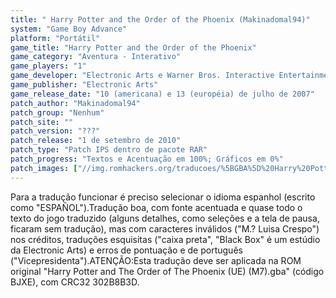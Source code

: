 ```yaml
---
title: " Harry Potter and the Order of the Phoenix (Makinadomal94)"
system: "Game Boy Advance"
platform: "Portátil"
game_title: "Harry Potter and the Order of the Phoenix"
game_category: "Aventura - Interativo"
game_players: "1"
game_developer: "Electronic Arts e Warner Bros. Interactive Entertainment"
game_publisher: "Electronic Arts"
game_release_date: "10 (americana) e 13 (européia) de julho de 2007"
patch_author: "Makinadomal94"
patch_group: "Nenhum"
patch_site: ""
patch_version: "???"
patch_release: "1 de setembro de 2010"
patch_type: "Patch IPS dentro de pacote RAR"
patch_progress: "Textos e Acentuação em 100%; Gráficos em 0%"
patch_images: ["//img.romhackers.org/traducoes/%5BGBA%5D%20Harry%20Potter%20and%20the%20Order%20of%20the%20Phoenix%20-%20Makinadomal94%20-%201.png","//img.romhackers.org/traducoes/%5BGBA%5D%20Harry%20Potter%20and%20the%20Order%20of%20the%20Phoenix%20-%20Makinadomal94%20-%202.png","//img.romhackers.org/traducoes/%5BGBA%5D%20Harry%20Potter%20and%20the%20Order%20of%20the%20Phoenix%20-%20Makinadomal94%20-%203.png"]
---
```

Para a tradução funcionar é preciso selecionar o idioma espanhol (escrito como "ESPAÑOL").Tradução boa, com fonte acentuada e quase todo o texto do jogo traduzido (alguns detalhes, como seleções e a tela de pausa, ficaram sem tradução), mas com caracteres inválidos ("M.? Luisa Crespo") nos créditos, traduções esquisitas ("caixa preta", "Black Box" é um estúdio da Electronic Arts) e erros de pontuação e de português ("Vicepresidenta").ATENÇÃO:Esta tradução deve ser aplicada na ROM original "Harry Potter and The Order of The Phoenix (UE) (M7).gba" (código BJXE), com CRC32 302B8B3D.